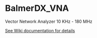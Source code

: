 # BalmerDX_VNA
Vector Network Analyzer 10 KHz - 180 MHz

[See Wiki documentation for details](https://github.com/balmerdx/BalmerDX_VNA/tree/master/binary_to_flash)
